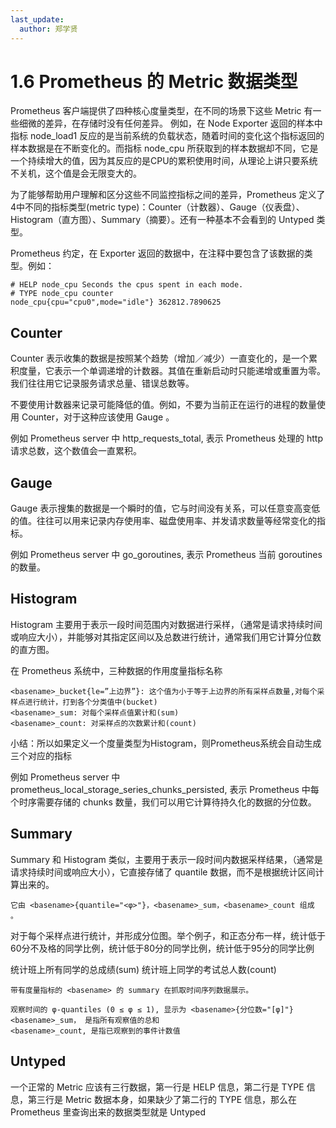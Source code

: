 ```yaml
---
last_update:
  author: 郑学贤
---
```


# 1.6 Prometheus 的 Metric 数据类型

Prometheus 客户端提供了四种核心度量类型，在不同的场景下这些 Metric 有一些细微的差异，在存储时没有任何差异。 例如，在 Node Exporter 返回的样本中指标 node_load1 反应的是当前系统的负载状态，随着时间的变化这个指标返回的样本数据是在不断变化的。而指标 node_cpu 所获取到的样本数据却不同，它是一个持续增大的值，因为其反应的是CPU的累积使用时间，从理论上讲只要系统不关机，这个值是会无限变大的。

为了能够帮助用户理解和区分这些不同监控指标之间的差异，Prometheus 定义了4中不同的指标类型(metric type)：Counter（计数器）、Gauge（仪表盘）、Histogram（直方图）、Summary（摘要）。还有一种基本不会看到的 Untyped 类型。

Prometheus 约定，在 Exporter 返回的数据中，在注释中要包含了该数据的类型。例如：

```
# HELP node_cpu Seconds the cpus spent in each mode.
# TYPE node_cpu counter
node_cpu{cpu="cpu0",mode="idle"} 362812.7890625
```


## Counter

Counter 表示收集的数据是按照某个趋势（增加／减少）一直变化的，是一个累积度量，它表示一个单调递增的计数器。其值在重新启动时只能递增或重置为零。我们往往用它记录服务请求总量、错误总数等。

不要使用计数器来记录可能降低的值。例如，不要为当前正在运行的进程的数量使用 Counter，对于这种应该使用 Gauge 。

例如 Prometheus server 中 http_requests_total, 表示 Prometheus 处理的 http 请求总数，这个数值会一直累积。

## Gauge

Gauge 表示搜集的数据是一个瞬时的值，它与时间没有关系，可以任意变高变低的值。往往可以用来记录内存使用率、磁盘使用率、并发请求数量等经常变化的指标。


例如 Prometheus server 中 go_goroutines, 表示 Prometheus 当前 goroutines 的数量。

## Histogram

Histogram 主要用于表示一段时间范围内对数据进行采样，（通常是请求持续时间或响应大小），并能够对其指定区间以及总数进行统计，通常我们用它计算分位数的直方图。

在 Prometheus 系统中，三种数据的作用度量指标名称

```
<basename>_bucket{le=”上边界”}: 这个值为小于等于上边界的所有采样点数量,对每个采样点进行统计，打到各个分类值中(bucket)
<basename>_sum: 对每个采样点值累计和(sum)
<basename>_count: 对采样点的次数累计和(count)
```

小结：所以如果定义一个度量类型为Histogram，则Prometheus系统会自动生成三个对应的指标

例如 Prometheus server 中 prometheus_local_storage_series_chunks_persisted, 表示 Prometheus 中每个时序需要存储的 chunks 数量，我们可以用它计算待持久化的数据的分位数。

## Summary

Summary 和 Histogram 类似，主要用于表示一段时间内数据采样结果，（通常是请求持续时间或响应大小），它直接存储了 quantile 数据，而不是根据统计区间计算出来的。

```
它由 <basename>{quantile="<φ>"}，<basename>_sum，<basename>_count 组成 。
```

对于每个采样点进行统计，并形成分位图。举个例子，和正态分布一样，统计低于60分不及格的同学比例，统计低于80分的同学比例，统计低于95分的同学比例

统计班上所有同学的总成绩(sum)
统计班上同学的考试总人数(count)
```
带有度量指标的 <basename> 的 summary 在抓取时间序列数据展示。

观察时间的 φ-quantiles (0 ≤ φ ≤ 1), 显示为 <basename>{分位数="[φ]"}
<basename>_sum， 是指所有观察值的总和
<basename>_count, 是指已观察到的事件计数值
```

## Untyped

一个正常的 Metric 应该有三行数据，第一行是 HELP 信息，第二行是 TYPE 信息，第三行是 Metric 数据本身，如果缺少了第二行的 TYPE 信息，那么在 Prometheus 里查询出来的数据类型就是 Untyped





